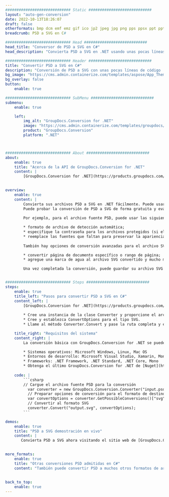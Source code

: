 ```yaml
---
############################# Static ############################
layout: "auto-gen-conversion"
date: 2022-10-13T18:26:07
draft: false
otherformats: bmp dcm emf emz gif ico jp2 jpeg jpg png pps ppsx ppt pptx psb psd svg svgz tga tif tiff webp wmf wmz
breadcrumb: PSD a SVG en C#

############################# Head ############################
head_title: "Conversor de PSD a SVG en C#"
head_description: "Convierta PSD a SVG en .NET usando unas pocas líneas de código. Utilice la API de conversión de documentos de GroupDocs para convertir más de 160 formatos de archivo."

############################# Header ############################
title: "Convertir PSD a SVG en C#"
description: "Conversión de PSD a SVG con unas pocas líneas de código .NET"
bg_image: "https://cms.admin.containerize.com/templates/aspose/App_Themes/V3/images/bg/header1.png"
bg_overlay: false
button:
    enable: true

############################# SubMenu ############################
submenu:
    enable: true

    left:
        img_alt: "GroupDocs.Conversion for .NET"
        image: "https://cms.admin.containerize.com/templates/groupdocs/images/product-logos/90x90-noborder/groupdocs-conversion-net.png"
        product: "GroupDocs.Conversion"
        platform: ".NET"



############################# About ############################
about:
    enable: true
    title: "Acerca de la API de GroupDocs.Conversion for .NET"
    content: |
        [GroupDocs.Conversion for .NET](https://products.groupdocs.com/conversion/net/) se puede usar para convertir Microsoft Word, Excel, PowerPoint, PDF, Visio y otros formatos. GroupDocs.Conversion es una API independiente que es adecuada para sistemas internos y de back-end donde se requiere un alto rendimiento. No depende de ningún software como Microsoft u Open Office.
    

overview:
    enable: true
    content: |
        Convierta sus archivos PSD a SVG en .NET fácilmente. Puede usar solo un par de líneas de código C# en cualquier plataforma de su elección, como Windows, Linux, macOS.
        Puede probar la conversión de PSD a SVG de forma gratuita y evaluar la calidad de los resultados de la conversión. Junto con los escenarios de conversión de archivos simples, puede probar opciones más avanzadas para cargar el archivo de origen PSD y para guardar el resultado de salida SVG. 
        
        Por ejemplo, para el archivo fuente PSD, puede usar las siguientes opciones de carga:

        * formato de archivo de detección automática;
        * especifique la contraseña para los archivos protegidos (si el formato de archivo lo admite);
        * reemplace las fuentes que faltan para preservar la apariencia del documento.
        
        También hay opciones de conversión avanzadas para el archivo SVG:

        * convertir página de documento específico o rango de página;
        * agregue una marca de agua al archivo SVG convertido y mucho más.

        Una vez completada la conversión, puede guardar su archivo SVG en la ruta del archivo local o en cualquier almacenamiento de terceros como FTP, Amazon S3, Google Drive, Dropbox, etc. Tenga en cuenta que para convertir PSD a SVG no es necesario instalar ningún software adicional, como MS Office, Open Office, Adobe Acrobat Reader, etc.


############################# Steps ############################
steps:
    enable: true
    title_left: "Pasos para convertir PSD a SVG en C#"
    content_left: |
        [GroupDocs.Conversion for .NET](https://products.groupdocs.com/conversion/net/) facilita a los desarrolladores convertir un archivo PSD a SVG con unas pocas líneas de código.
        
        * Cree una instancia de la clase Converter y proporcione el archivo PSD con la ruta completa
        * Cree y establezca ConvertOptions para el tipo SVG.
        * Llame al método Converter.Convert y pase la ruta completa y el formato (SVG) como parámetro

    title_right: "Requisitos del sistema"
    content_right: |
        La conversión básica con GroupDocs.Conversion for .NET se puede realizar en unos pocos pasos simples. Nuestras API son compatibles con todas las principales plataformas y sistemas operativos. Antes de ejecutar el código a continuación, asegúrese de tener instalados los siguientes requisitos previos en su sistema.

        * Sistemas operativos: Microsoft Windows, Linux, Mac OS
        * Entornos de desarrollo: Microsoft Visual Studio, Xamarin, MonoDevelop
        * Frameworks: .NET Framework, .NET Standard, .NET Core, Mono
        * Obtenga el último GroupDocs.Conversion for .NET de [Nuget](https://www.nuget.org/packages/groupdocs.conversion)
         
    code: |
        ```csharp    
        // Cargue el archivo fuente PSD para la conversión
          var converter = new GroupDocs.Conversion.Converter("input.psd");
          // Preparar opciones de conversión para el formato de destino SVG
          var convertOptions = converter.GetPossibleConversions()["svg"].ConvertOptions;
          // Convertir al formato SVG
          converter.Convert("output.svg", convertOptions);
        ```

demos:
    enable: true
    title: "PSD a SVG demostración en vivo"
    content: |
       Convierta PSD a SVG ahora visitando el sitio web de [GroupDocs.Conversion App](https://products.groupdocs.app/conversion/family). La demostración en línea tiene las siguientes ventajas
          

more_formats:
    enable: true
    title: "Otras conversiones PSD admitidas en C#"
    content: "También puede convertir PSD a muchos otros formatos de archivo. Consulte la lista a continuación."
       
       
back_to_top:
    enable: true
---
```

